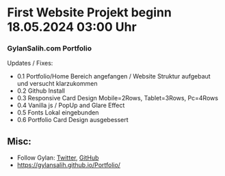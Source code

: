 # First Website Projekt beginn 18.05.2024 03:00 Uhr

### GylanSalih.com Portfolio


Updates / Fixes:
- 0.1 Portfolio/Home Bereich angefangen / Website Struktur aufgebaut und versucht klarzukommen
- 0.2 Github Install
- 0.3 Responsive Card Design Mobile=2Rows, Tablet=3Rows, Pc=4Rows
- 0.4 Vanilla js / PopUp and Glare Effect
- 0.5 Fonts Lokal eingebunden
- 0.6 Portfolio Card Design ausgebessert

## Misc:

* Follow Gylan: [Twitter](https://www.gylansalih.com), [GitHub](https://github.com/gylansalih)
* https://gylansalih.github.io/Portfolio/ 
